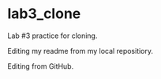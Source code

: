 # lab3_clone
Lab #3 practice for cloning.

Editing my readme from my local repositiory.

Editing from GitHub.
